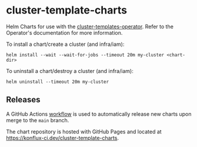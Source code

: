 # cluster-template-charts
Helm Charts for use with the
[cluster-templates-operator](https://github.com/stolostron/cluster-templates-operator/).
Refer to the Operator's documentation for more information.

To install a chart/create a cluster (and infra/iam):

```shell
helm install --wait --wait-for-jobs --timeout 20m my-cluster <chart-dir>
```

To uninstall a chart/destroy a cluster (and infra/iam):

```shell
helm uninstall --timeout 20m my-cluster
```

## Releases

A GitHub Actions [workflow](.github/workflows/release.yaml) is used to automatically release new
charts upon merge to the `main` branch.

The chart repository is hosted with GitHub Pages and located at
https://konflux-ci.dev/cluster-template-charts.
